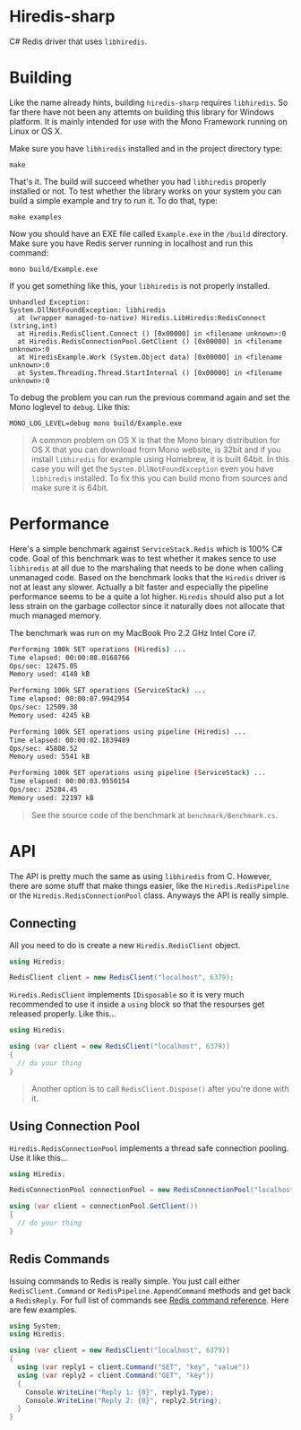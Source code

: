 Hiredis-sharp
=============

C# Redis driver that uses `libhiredis`.

Building
========

Like the name already hints, building `hiredis-sharp` requires `libhiredis`. So far there have not been any attemts on building this library for Windows platform. It is mainly intended for use with the Mono Framework running on Linux or OS X.

Make sure you have `libhiredis` installed and in the project directory type:

```
make
```

That's it. The build will succeed whether you had `libhiredis` properly installed or not. To test whether the library works on your system you can build a simple example and try to run it. To do that, type:

```
make examples
```

Now you should have an EXE file called `Example.exe` in the `/build` directory. Make sure you have Redis server running in localhost and run this command:

```
mono build/Example.exe
```

If you get something like this, your `libhiredis` is not properly installed.

```
Unhandled Exception:
System.DllNotFoundException: libhiredis
  at (wrapper managed-to-native) Hiredis.LibHiredis:RedisConnect (string,int)
  at Hiredis.RedisClient.Connect () [0x00000] in <filename unknown>:0 
  at Hiredis.RedisConnectionPool.GetClient () [0x00000] in <filename unknown>:0 
  at HiredisExample.Work (System.Object data) [0x00000] in <filename unknown>:0 
  at System.Threading.Thread.StartInternal () [0x00000] in <filename unknown>:0 
```

To debug the problem you can run the previous command again and set the Mono loglevel to `debug`. Like this:

```
MONO_LOG_LEVEL=debug mono build/Example.exe
```

> A common problem on OS X is that the Mono binary distribution for OS X that you can download from Mono website,
> is 32bit and if you install `libhiredis` for example using Homebrew, it is built 64bit. In this case you will
> get the `System.DllNotFoundException` even you have `libhiredis` installed. To fix this you can build mono from
> sources and make sure it is 64bit.

Performance
===========

Here's a simple benchmark against `ServiceStack.Redis` which is 100% C# code. Goal of this benchmark was to test whether it makes sence to use `libhiredis` at all due to the marshaling that needs to be done when calling unmanaged code. Based on the benchmark looks that the `Hiredis` driver is not at least any slower. Actually a bit faster and especially the pipeline performance seems to be a quite a lot higher. `Hiredis` should also put a lot less strain on the garbage collector since it naturally does not allocate that much managed memory.

The benchmark was run on my MacBook Pro 2.2 GHz Intel Core i7.

```bash
Performing 100k SET operations (Hiredis) ...
Time elapsed: 00:00:08.0168766
Ops/sec: 12475.05
Memory used: 4148 kB

Performing 100k SET operations (ServiceStack) ...
Time elapsed: 00:00:07.9942954
Ops/sec: 12509.38
Memory used: 4245 kB

Performing 100k SET operations using pipeline (Hiredis) ...
Time elapsed: 00:00:02.1839489
Ops/sec: 45808.52
Memory used: 5541 kB

Performing 100k SET operations using pipeline (ServiceStack) ...
Time elapsed: 00:00:03.9550154
Ops/sec: 25284.45
Memory used: 22197 kB
```

> See the source code of the benchmark at `benchmark/Benchmark.cs`.

API
===

The API is pretty much the same as using `libhiredis` from C. However, there are some stuff that make things easier, like the `Hiredis.RedisPipeline` or the `Hiredis.RedisConnectionPool` class. Anyways the API is really simple.

Connecting
----------

All you need to do is create a new `Hiredis.RedisClient` object.

```c#
using Hiredis;

RedisClient client = new RedisClient("localhost", 6379);
```

`Hiredis.RedisClient` implements `IDisposable` so it is very much recommended to use it inside a `using` block so that the resourses get released properly. Like this...

```c#
using Hiredis;

using (var client = new RedisClient("localhost", 6379))
{
  // do your thing
}
```

> Another option is to call `RedisClient.Dispose()` after you're done with it.

Using Connection Pool
---------------------

`Hiredis.RedisConnectionPool` implements a thread safe connection pooling. Use it like this...

```c#
using Hiredis;

RedisConnectionPool connectionPool = new RedisConnectionPool("localhost", 6379);

using (var client = connectionPool.GetClient())
{
  // do your thing
}
```

Redis Commands
--------------

Issuing commands to Redis is really simple. You just call either `RedisClient.Command` or `RedisPipeline.AppendCommand` methods and get back a `RedisReply`. For full list of commands see [Redis command reference](http://redis.io/commands). Here are few examples.

```c#
using System;
using Hiredis;

using (var client = new RedisClient("localhost", 6379))
{
  using (var reply1 = client.Command("SET", "key", "value"))
  using (var reply2 = client.Command("GET", "key"))
  {
    Console.WriteLine("Reply 1: {0}", reply1.Type);
    Console.WriteLine("Reply 2: {0}", reply2.String);
  }
}
```
